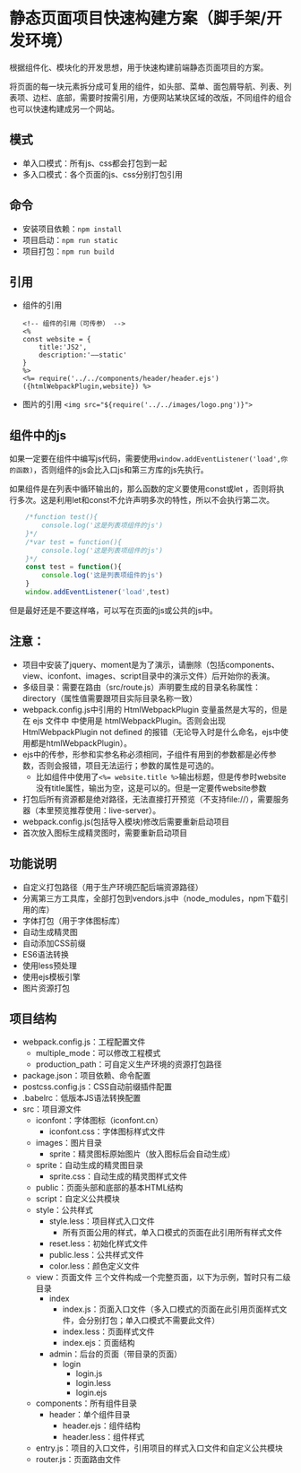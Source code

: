 # 静态页面项目快速构建方案（脚手架/开发环境）

根据组件化、模块化的开发思想，用于快速构建前端静态页面项目的方案。

将页面的每一块元素拆分成可复用的组件，如头部、菜单、面包屑导航、列表、列表项、边栏、底部，需要时按需引用，方便网站某块区域的改版，不同组件的组合也可以快速构建成另一个网站。

## 模式
 - 单入口模式：所有js、css都会打包到一起
 - 多入口模式：各个页面的js、css分别打包引用

## 命令
- 安装项目依赖：`npm install`
- 项目启动：`npm run static`
- 项目打包：`npm run build`

## 引用
- 组件的引用
	```
	<!-- 组件的引用（可传参） -->
	<%
	const website = {
		title:'JS2',
		description:'——static'
	}
	%>
	<%= require('../../components/header/header.ejs')({htmlWebpackPlugin,website}) %>
	```
- 图片的引用
	```<img src="${require('../../images/logo.png')}">```

## 组件中的js
如果一定要在组件中编写js代码，需要使用`window.addEventListener('load',你的函数)`，否则组件的js会比入口js和第三方库的js先执行。

如果组件是在列表中循环输出的，那么函数的定义要使用const或let ，否则将执行多次。这是利用let和const不允许声明多次的特性，所以不会执行第二次。

```javascript
	/*function test(){
		console.log('这是列表项组件的js')
	}*/
	/*var test = function(){
		console.log('这是列表项组件的js')
	}*/
	const test = function(){
		console.log('这是列表项组件的js')
	}
	window.addEventListener('load',test)
```

但是最好还是不要这样咯，可以写在页面的js或公共的js中。

## 注意：
 - 项目中安装了jquery、moment是为了演示，请删除（包括components、view、iconfont、images、script目录中的演示文件）后开始你的表演。
 - 多级目录：需要在路由（src/route.js）声明要生成的目录名称属性：directory（属性值需要跟项目实际目录名称一致）
 - webpack.config.js中引用的 HtmlWebpackPlugin 变量虽然是大写的，但是在 ejs 文件中 中使用是 htmlWebpackPlugin。否则会出现 HtmlWebpackPlugin not defined 的报错（无论导入时是什么命名，ejs中使用都是htmlWebpackPlugin）。
 - ejs中的传参，形参和实参名称必须相同，子组件有用到的参数都是必传参数，否则会报错，项目无法运行；参数的属性是可选的。
 	- 比如组件中使用了`<%= website.title %>`输出标题，但是传参时website没有title属性，输出为空，这是可以的。但是一定要传website参数
 - 打包后所有资源都是绝对路径，无法直接打开预览（不支持file://），需要服务器（本里预览推荐使用：live-server）。
 - webpack.config.js(包括导入模块)修改后需要重新启动项目
 - 首次放入图标生成精灵图时，需要重新启动项目

## 功能说明
- 自定义打包路径（用于生产环境匹配后端资源路径）
- 分离第三方工具库，全部打包到vendors.js中（node_modules，npm下载引用的库）
- 字体打包（用于字体图标库）
- 自动生成精灵图
- 自动添加CSS前缀
- ES6语法转换
- 使用less预处理
- 使用ejs模板引擎
- 图片资源打包

## 项目结构
- webpack.config.js：工程配置文件
	- multiple_mode：可以修改工程模式
	- production_path：可自定义生产环境的资源打包路径
- package.json：项目依赖、命令配置
- postcss.config.js：CSS自动前缀插件配置
- .babelrc：低版本JS语法转换配置
- src：项目源文件
	- iconfont：字体图标（iconfont.cn）
		- iconfont.css：字体图标样式文件
	- images：图片目录
		- sprite：精灵图标原始图片（放入图标后会自动生成）
	- sprite：自动生成的精灵图目录
		- sprite.css：自动生成的精灵图样式文件
	- public：页面头部和底部的基本HTML结构
	- script：自定义公共模块
	- style：公共样式
		- style.less：项目样式入口文件
			- 所有页面公用的样式，单入口模式的页面在此引用所有样式文件
		- reset.less：初始化样式文件
		- public.less：公共样式文件
		- color.less：颜色定义文件
	- view：页面文件
		三个文件构成一个完整页面，以下为示例，暂时只有二级目录
		- index
			- index.js：页面入口文件（多入口模式的页面在此引用页面样式文件，会分别打包；单入口模式不需要此文件）
			- index.less：页面样式文件
			- index.ejs：页面结构
		- admin：后台的页面（带目录的页面）
			- login
				- login.js
				- login.less
				- login.ejs
	- components：所有组件目录
		- header：单个组件目录
			- header.ejs：组件结构
			- header.less：组件样式
	- entry.js：项目的入口文件，引用项目的样式入口文件和自定义公共模块
	- router.js：页面路由文件